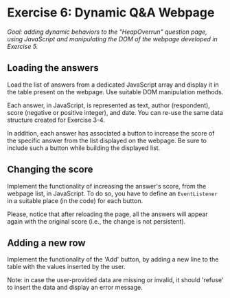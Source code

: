 # Exercise 6: Dynamic Q&A Webpage
_Goal: adding dynamic behaviors to the "HeapOverrun" question page, using JavaScript and manipulating the DOM of the webpage developed in Exercise 5._

## Loading the answers

Load the list of answers from a dedicated JavaScript array and display it in the table present on the webpage. Use suitable DOM manipulation methods.

Each answer, in JavaScript, is represented as text, author (respondent), score (negative or positive integer), and date. You can re-use the same data structure created for Exercise 3-4.

In addition, each answer has associated a button to increase the score of the specific answer from the list displayed on the webpage. Be sure to include such a button while building the displayed list.

## Changing the score

Implement the functionality of increasing the answer's score, from the webpage list, in JavaScript. To do so, you have to define an `EventListener` in a suitable place (in the code) for each button.

Please, notice that after reloading the page, all the answers will appear again with the original score (i.e., the change is not persistent).

## Adding a new row

Implement the functionality of the 'Add' button, by adding a new line to the table with the values inserted by the user.

Note: in case the user-provided data are missing or invalid, it should 'refuse' to insert the data and display an error message.
